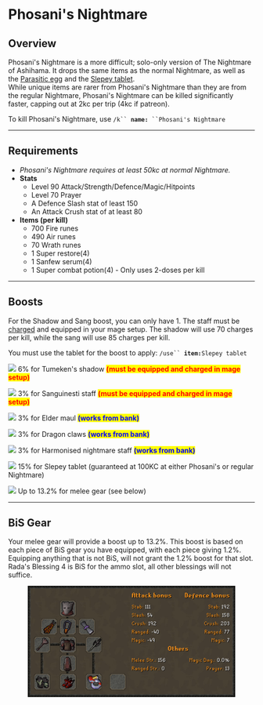 # Phosani's Nightmare

## Overview

Phosani's Nightmare is a more difficult; solo-only version of The Nightmare of Ashihama. It drops the same items as the normal Nightmare, as well as the [Parasitic egg](https://oldschool.runescape.wiki/w/Parasitic\_egg) and the [Slepey tablet](https://oldschool.runescape.wiki/w/Slepey\_tablet).\
While unique items are rarer from Phosani's Nightmare than they are from the regular Nightmare, Phosani's Nightmare can be killed significantly faster, capping out at 2kc per trip (4kc if patreon).

To kill Phosani's Nightmare, use `/k`` `**`name:`**` ``Phosani's Nightmare`

***

## Requirements

* _Phosani's Nightmare requires at least 50kc at normal Nightmare._
* **Stats**
  * Level 90 Attack/Strength/Defence/Magic/Hitpoints
  * Level 70 Prayer
  * A Defence Slash stat of least 150
  * An Attack Crush stat of at least 80
* **Items (per kill)**
  * 700 Fire runes
  * 490 Air runes
  * 70 Wrath runes
  * 1 Super restore(4)
  * 1 Sanfew serum(4)
  * 1 Super combat potion(4) - Only uses 2-doses per kill

***

## Boosts

For the Shadow and Sang boost, you can only have 1. The staff must be [charged](../../miscellaneous/charging-items.md) and equipped in your mage setup. The shadow will use 70 charges per kill, while the sang will use 85 charges per kill.

You must use the tablet for the boost to apply: `/use`` `**`item:`**`Slepey tablet`

![](<../../.gitbook/assets/Tumeken's\_shadow (1).png>) 6% for Tumeken's shadow <mark style="color:red;">**(must be equipped and charged in mage setup)**</mark>

![](<../../.gitbook/assets/Sanguinesti\_staff (1).png>) 3% for Sanguinesti staff <mark style="color:red;">**(must be equipped and charged in mage setup)**</mark>

![](<../../.gitbook/assets/Elder maul.png>) 3% for Elder maul <mark style="color:blue;">**(works from bank)**</mark>

![](<../../.gitbook/assets/Dragon claws.png>) 3% for Dragon claws <mark style="color:blue;">**(works from bank)**</mark>

![](<../../.gitbook/assets/Harmonised nightmare staff.png>)  3% for Harmonised nightmare staff <mark style="color:blue;">**(works from bank)**</mark>

![](<../../.gitbook/assets/Slepey tablet.png>)   15% for Slepey tablet (guaranteed at 100KC at either Phosani's or regular Nightmare)

![](<../../.gitbook/assets/Worn equipment.png>)  Up to 13.2% for melee gear (see below)

***

## BiS Gear

Your melee gear will provide a boost up to 13.2%. This boost is based on each piece of BiS gear you have equipped, with each piece giving 1.2%. Equipping anything that is not BiS, will not grant the 1.2% boost for that slot. Rada's Blessing 4 is BiS for the ammo slot, all other blessings will not suffice.

<figure><img src="../../.gitbook/assets/PNM_BiS_Gear_Sept2023.png" alt=""><figcaption></figcaption></figure>
